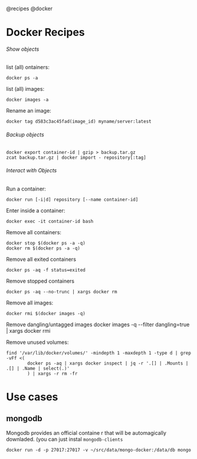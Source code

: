 @recipes
@docker

# Docker Recipes

###### Show objects
list (all) ontainers:

    docker ps -a

list (all) images:

    docker images -a

Rename an image:

    docker tag d583c3ac45fad(image_id) myname/server:latest

###### Backup objects
    docker export container-id | gzip > backup.tar.gz
    zcat backup.tar.gz | docker import - repository[:tag]


###### Interact with Objects
Run a container:

    docker run [-i|d] repository [--name container-id]

Enter inside a container:

    docker exec -it container-id bash



Remove all containers:

    docker stop $(docker ps -a -q)
    docker rm $(docker ps -a -q)

Remove all exited containers

    docker ps -aq -f status=exited

Remove stopped containers

    docker ps -aq --no-trunc | xargs docker rm




Remove all images:

    docker rmi $(docker images -q)

Remove dangling/untagged images
    docker images -q --filter dangling=true | xargs docker rmi



Remove unused volumes:

    find '/var/lib/docker/volumes/' -mindepth 1 -maxdepth 1 -type d | grep -vFf <(
            docker ps -aq | xargs docker inspect | jq -r '.[] | .Mounts | .[] | .Name | select(.)'
            ) | xargs -r rm -fr

# Use cases

## mongodb

Mongodb provides an official containe r that will be automagically downladed. (you can just instal `mongodb-clients`

    docker run -d -p 27017:27017 -v ~/src/data/mongo-docker:/data/db mongo
